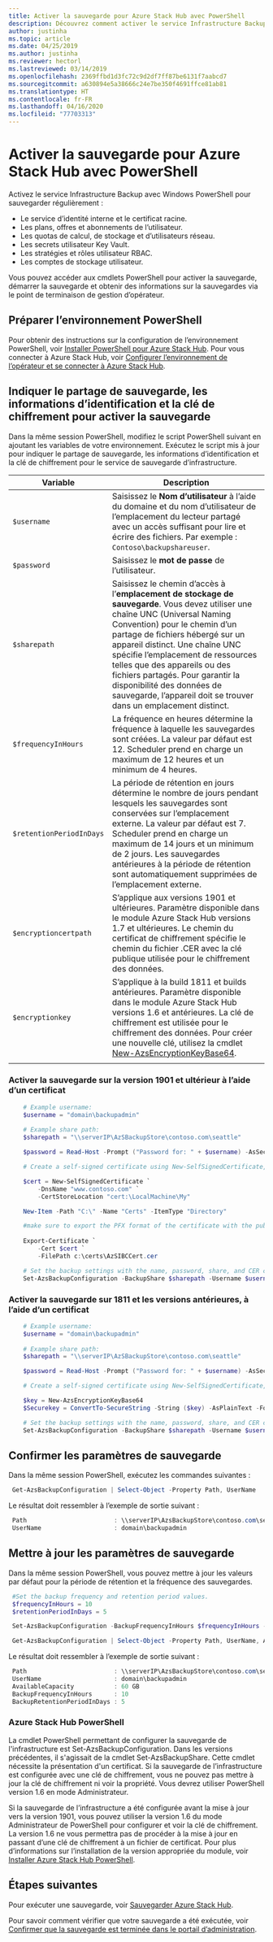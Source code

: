 ```yaml
---
title: Activer la sauvegarde pour Azure Stack Hub avec PowerShell
description: Découvrez comment activer le service Infrastructure Backup avec PowerShell pour permettre la restauration d’Azure Stack Hub en cas de panne.
author: justinha
ms.topic: article
ms.date: 04/25/2019
ms.author: justinha
ms.reviewer: hectorl
ms.lastreviewed: 03/14/2019
ms.openlocfilehash: 2369ffbd1d3fc72c9d2df7ff87be6131f7aabcd7
ms.sourcegitcommit: a630894e5a38666c24e7be350f4691ffce81ab81
ms.translationtype: HT
ms.contentlocale: fr-FR
ms.lasthandoff: 04/16/2020
ms.locfileid: "77703313"
---
```

# <a name="enable-backup-for-azure-stack-hub-with-powershell"></a>Activer la sauvegarde pour Azure Stack Hub avec PowerShell

Activez le service Infrastructure Backup avec Windows PowerShell pour sauvegarder régulièrement :
 - Le service d’identité interne et le certificat racine.
 - Les plans, offres et abonnements de l’utilisateur.
 - Les quotas de calcul, de stockage et d’utilisateurs réseau.
 - Les secrets utilisateur Key Vault.
 - Les stratégies et rôles utilisateur RBAC.
 - Les comptes de stockage utilisateur.

Vous pouvez accéder aux cmdlets PowerShell pour activer la sauvegarde, démarrer la sauvegarde et obtenir des informations sur la sauvegardes via le point de terminaison de gestion d’opérateur.

## <a name="prepare-powershell-environment"></a>Préparer l’environnement PowerShell

Pour obtenir des instructions sur la configuration de l’environnement PowerShell, voir [Installer PowerShell pour Azure Stack Hub](azure-stack-powershell-install.md). Pour vous connecter à Azure Stack Hub, voir [Configurer l’environnement de l’opérateur et se connecter à Azure Stack Hub](azure-stack-powershell-configure-admin.md).

## <a name="provide-the-backup-share-credentials-and-encryption-key-to-enable-backup"></a>Indiquer le partage de sauvegarde, les informations d’identification et la clé de chiffrement pour activer la sauvegarde

Dans la même session PowerShell, modifiez le script PowerShell suivant en ajoutant les variables de votre environnement. Exécutez le script mis à jour pour indiquer le partage de sauvegarde, les informations d’identification et la clé de chiffrement pour le service de sauvegarde d’infrastructure.

| Variable        | Description   |
|---              |---                                        |
| `$username`       | Saisissez le **Nom d’utilisateur** à l’aide du domaine et du nom d’utilisateur de l’emplacement du lecteur partagé avec un accès suffisant pour lire et écrire des fichiers. Par exemple : `Contoso\backupshareuser`. |
| `$password`       | Saisissez le **mot de passe** de l’utilisateur. |
| `$sharepath`      | Saisissez le chemin d’accès à l’**emplacement de stockage de sauvegarde**. Vous devez utiliser une chaîne UNC (Universal Naming Convention) pour le chemin d’un partage de fichiers hébergé sur un appareil distinct. Une chaîne UNC spécifie l’emplacement de ressources telles que des appareils ou des fichiers partagés. Pour garantir la disponibilité des données de sauvegarde, l’appareil doit se trouver dans un emplacement distinct. |
| `$frequencyInHours` | La fréquence en heures détermine la fréquence à laquelle les sauvegardes sont créées. La valeur par défaut est 12. Scheduler prend en charge un maximum de 12 heures et un minimum de 4 heures.|
| `$retentionPeriodInDays` | La période de rétention en jours détermine le nombre de jours pendant lesquels les sauvegardes sont conservées sur l’emplacement externe. La valeur par défaut est 7. Scheduler prend en charge un maximum de 14 jours et un minimum de 2 jours. Les sauvegardes antérieures à la période de rétention sont automatiquement supprimées de l’emplacement externe.|
| `$encryptioncertpath` | S’applique aux versions 1901 et ultérieures. Paramètre disponible dans le module Azure Stack Hub versions 1.7 et ultérieures. Le chemin du certificat de chiffrement spécifie le chemin du fichier .CER avec la clé publique utilisée pour le chiffrement des données. |
| `$encryptionkey` | S’applique à la build 1811 et builds antérieures. Paramètre disponible dans le module Azure Stack Hub versions 1.6 et antérieures. La clé de chiffrement est utilisée pour le chiffrement des données. Pour créer une nouvelle clé, utilisez la cmdlet [New-AzsEncryptionKeyBase64](https://docs.microsoft.com/powershell/module/azs.backup.admin/new-azsencryptionkeybase64). |
|     |     |

### <a name="enable-backup-on-1901-and-later-using-certificate"></a>Activer la sauvegarde sur la version 1901 et ultérieur à l’aide d’un certificat
```powershell
    # Example username:
    $username = "domain\backupadmin"
 
    # Example share path:
    $sharepath = "\\serverIP\AzSBackupStore\contoso.com\seattle"

    $password = Read-Host -Prompt ("Password for: " + $username) -AsSecureString

    # Create a self-signed certificate using New-SelfSignedCertificate, export the public key portion and save it locally.

    $cert = New-SelfSignedCertificate `
        -DnsName "www.contoso.com" `
        -CertStoreLocation "cert:\LocalMachine\My" 

    New-Item -Path "C:\" -Name "Certs" -ItemType "Directory" 

    #make sure to export the PFX format of the certificate with the public and private keys and then delete the certificate from the local certificate store of the machine where you created the certificate
    
    Export-Certificate `
        -Cert $cert `
        -FilePath c:\certs\AzSIBCCert.cer 

    # Set the backup settings with the name, password, share, and CER certificate file.
    Set-AzsBackupConfiguration -BackupShare $sharepath -Username $username -Password $password -EncryptionCertPath "c:\temp\cert.cer"
```
### <a name="enable-backup-on-1811-or-earlier-using-certificate"></a>Activer la sauvegarde sur 1811 et les versions antérieures, à l’aide d’un certificat
```powershell
    # Example username:
    $username = "domain\backupadmin"
 
    # Example share path:
    $sharepath = "\\serverIP\AzSBackupStore\contoso.com\seattle"

    $password = Read-Host -Prompt ("Password for: " + $username) -AsSecureString

    # Create a self-signed certificate using New-SelfSignedCertificate, export the public key portion and save it locally.

    $key = New-AzsEncryptionKeyBase64
    $Securekey = ConvertTo-SecureString -String ($key) -AsPlainText -Force

    # Set the backup settings with the name, password, share, and CER certificate file.
    Set-AzsBackupConfiguration -BackupShare $sharepath -Username $username -Password $password -EncryptionKey $Securekey
```

   
##  <a name="confirm-backup-settings"></a>Confirmer les paramètres de sauvegarde

Dans la même session PowerShell, exécutez les commandes suivantes :

   ```powershell
    Get-AzsBackupConfiguration | Select-Object -Property Path, UserName
   ```

Le résultat doit ressembler à l’exemple de sortie suivant :

   ```powershell
    Path                        : \\serverIP\AzsBackupStore\contoso.com\seattle
    UserName                    : domain\backupadmin
   ```

## <a name="update-backup-settings"></a>Mettre à jour les paramètres de sauvegarde
Dans la même session PowerShell, vous pouvez mettre à jour les valeurs par défaut pour la période de rétention et la fréquence des sauvegardes. 

   ```powershell
    #Set the backup frequency and retention period values.
    $frequencyInHours = 10
    $retentionPeriodInDays = 5

    Set-AzsBackupConfiguration -BackupFrequencyInHours $frequencyInHours -BackupRetentionPeriodInDays $retentionPeriodInDays

    Get-AzsBackupConfiguration | Select-Object -Property Path, UserName, AvailableCapacity, BackupFrequencyInHours, BackupRetentionPeriodInDays
   ```

Le résultat doit ressembler à l’exemple de sortie suivant :

   ```powershell
    Path                        : \\serverIP\AzsBackupStore\contoso.com\seattle
    UserName                    : domain\backupadmin
    AvailableCapacity           : 60 GB
    BackupFrequencyInHours      : 10
    BackupRetentionPeriodInDays : 5
   ```

### <a name="azure-stack-hub-powershell"></a>Azure Stack Hub PowerShell 
La cmdlet PowerShell permettant de configurer la sauvegarde de l'infrastructure est Set-AzsBackupConfiguration. Dans les versions précédentes, il s'agissait de la cmdlet Set-AzsBackupShare. Cette cmdlet nécessite la présentation d'un certificat. Si la sauvegarde de l’infrastructure est configurée avec une clé de chiffrement, vous ne pouvez pas mettre à jour la clé de chiffrement ni voir la propriété. Vous devrez utiliser PowerShell version 1.6 en mode Administrateur.

Si la sauvegarde de l’infrastructure a été configurée avant la mise à jour vers la version 1901, vous pouvez utiliser la version 1.6 du mode Administrateur de PowerShell pour configurer et voir la clé de chiffrement. La version 1.6 ne vous permettra pas de procéder à la mise à jour en passant d’une clé de chiffrement à un fichier de certificat.
Pour plus d’informations sur l’installation de la version appropriée du module, voir [Installer Azure Stack Hub PowerShell](azure-stack-powershell-install.md).


## <a name="next-steps"></a>Étapes suivantes

Pour exécuter une sauvegarde, voir [Sauvegarder Azure Stack Hub](azure-stack-backup-back-up-azure-stack.md).

Pour savoir comment vérifier que votre sauvegarde a été exécutée, voir [Confirmer que la sauvegarde est terminée dans le portail d’administration](azure-stack-backup-back-up-azure-stack.md).
